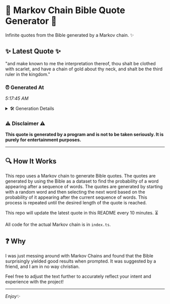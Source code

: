 # 📖 Markov Chain Bible Quote Generator 📖

Infinite quotes from the Bible generated by a Markov chain. ✨

## ✨ Latest Quote ✨
"and make known to me the interpretation thereof, thou shalt be clothed with scarlet, and have a chain of gold about thy neck, and shalt be the third ruler in the kingdom."

### ⏰ Generated At
*5:17:45 AM*

<details>
    <summary>🛠️ Generation Details</summary>
    <p>
        <strong>🌱 Seed:</strong> and<br>
        <strong>🔄 Iterations:</strong> 31<br>
        <strong>📜 Context History:</strong><br>[ and ]: make<br>[ and, make ]: known<br>[ and, make, known ]: to<br>[ and, make, known, to ]: me<br>[ and, make, known, to, me ]: the<br>[ and, make, known, to, me, the ]: interpretation<br>[ make, known, to, me, the, interpretation ]: thereof,<br>[ known, to, me, the, interpretation, thereof, ]: thou<br>[ to, me, the, interpretation, thereof,, thou ]: shalt<br>[ me, the, interpretation, thereof,, thou, shalt ]: be<br>[ the, interpretation, thereof,, thou, shalt, be ]: clothed<br>[ interpretation, thereof,, thou, shalt, be, clothed ]: with<br>[ thereof,, thou, shalt, be, clothed, with ]: scarlet,<br>[ thou, shalt, be, clothed, with, scarlet, ]: and<br>[ shalt, be, clothed, with, scarlet,, and ]: have<br>[ be, clothed, with, scarlet,, and, have ]: a<br>[ clothed, with, scarlet,, and, have, a ]: chain<br>[ with, scarlet,, and, have, a, chain ]: of<br>[ scarlet,, and, have, a, chain, of ]: gold<br>[ and, have, a, chain, of, gold ]: about<br>[ have, a, chain, of, gold, about ]: thy<br>[ a, chain, of, gold, about, thy ]: neck,<br>[ chain, of, gold, about, thy, neck, ]: and<br>[ of, gold, about, thy, neck,, and ]: shalt<br>[ gold, about, thy, neck,, and, shalt ]: be<br>[ about, thy, neck,, and, shalt, be ]: the<br>[ thy, neck,, and, shalt, be, the ]: third<br>[ neck,, and, shalt, be, the, third ]: ruler<br>[ and, shalt, be, the, third, ruler ]: in<br>[ shalt, be, the, third, ruler, in ]: the<br>[ be, the, third, ruler, in, the ]: kingdom.<br>
    </p>
</details>

### ⚠️ Disclaimer ⚠️
**This quote is generated by a program and is not to be taken seriously. It is purely for entertainment purposes.**

---

## 🔍 How It Works

This repo uses a Markov chain to generate Bible quotes. The quotes are generated by using the Bible as a dataset to find the probability of a word appearing after a sequence of words. The quotes are generated by starting with a random word and then selecting the next word based on the probability of it appearing after the current sequence of words. This process is repeated until the desired length of the quote is reached.

This repo will update the latest quote in this README every 10 minutes. ⏳

All code for the actual Markov chain is in `index.ts`.

## ❓ Why

I was just messing around with Markov Chains and found that the Bible surprisingly yielded good results when prompted. 
It was suggested by a friend, and I am in no way christian.

Feel free to adjust the text further to accurately reflect your intent and experience with the project!

---

*Enjoy*✨
